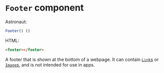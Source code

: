 # `Footer` component
Astronaut:
```javascript
Footer() ()
```

HTML:
```html
<footer></footer>
```

A footer that is shown at the bottom of a webpage. It can contain [`Link`s](link.md) or [`Image`s](image.md), and is not intended for use in apps.